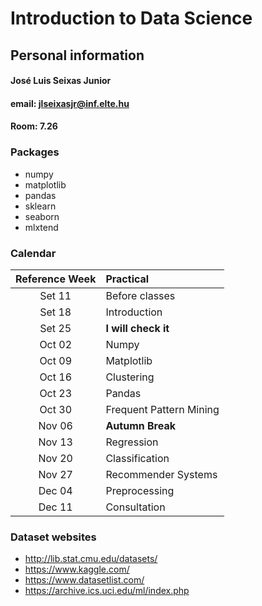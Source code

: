 # Introduction to Data Science

## Personal information

#### José Luis Seixas Junior
#### email: jlseixasjr@inf.elte.hu
#### Room: 7.26

### Packages 
* numpy
* matplotlib
* pandas 
* sklearn
* seaborn
* mlxtend

### Calendar

| Reference Week | Practical |
| :-: | :- | 
| Set 11  | Before classes |
| Set 18 | Introduction |
| Set 25 | **I will check it** |
| Oct 02 | Numpy |
| Oct 09 | Matplotlib |
| Oct 16 | Clustering |
| Oct 23 | Pandas |
| Oct 30 | Frequent Pattern Mining |
| Nov 06 | **Autumn Break** |
| Nov 13 | Regression |
| Nov 20 | Classification |
| Nov 27 | Recommender Systems |
| Dec 04 | Preprocessing |
| Dec 11 | Consultation |

### Dataset websites
* http://lib.stat.cmu.edu/datasets/
* https://www.kaggle.com/
* https://www.datasetlist.com/
* https://archive.ics.uci.edu/ml/index.php
